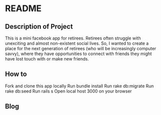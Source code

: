 # README


## Description of Project
This is a mini facebook app for retirees. Retirees often struggle with unexciting and almost non-existent social lives.  So, I wanted to create a place for the next generation of retirees (who will be increasingly computer savvy), where they have opportunities to connect with friends they might have lost touch with or make new friends.


## How to
Fork and clone this app locally
Run bundle install
Run rake db:migrate
Run rake db:seed
Run rails s
Open local host 3000 on your browser


## Blog
